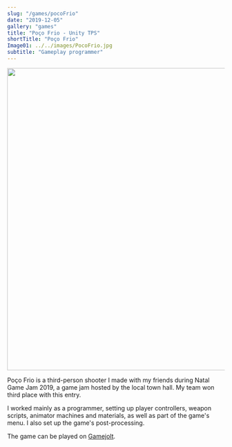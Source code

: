 ```yaml
---
slug: "/games/pocoFrio"
date: "2019-12-05"
gallery: "games"
title: "Poço Frio - Unity TPS"
shortTitle: "Poço Frio"
Image01: ../../images/PocoFrio.jpg
subtitle: "Gameplay programmer"
---
```


<img src="https://i.imgur.com/rrY0tFd.jpg" style="width: 50em"/>

Poço Frio is a third-person shooter I made with my friends during Natal Game Jam 2019, a game jam hosted by the local town hall. My team won third place with this entry.

I worked mainly as a programmer, setting up player controllers, weapon scripts, animator machines and materials, as well as part of the game's menu. I also set up the game's post-processing.

The game can be played on [Gamejolt](https://gamejolt.com/games/pocofrio/454479).